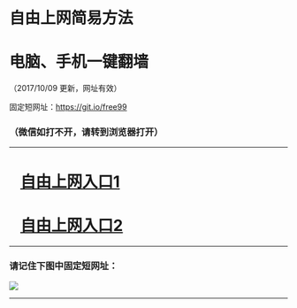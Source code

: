 ﻿# 自由上网简易方法

# 电脑、手机一键翻墙

（2017/10/09 更新，网址有效）

固定短网址：https://git.io/free99

### （微信如打不开，请转到浏览器打开）


***





# &nbsp;&nbsp; <a href="http://ft1543618406.fwq-tz-1001.info/fwqtz01.html?t=100900128630 " target="_blank">自由上网入口1</a>
# &nbsp;&nbsp; <a href="http://ft2061010751.fwq-tz-1002.info/fwqtz02.html?t=100900120451 " target="_blank">自由上网入口2</a>
***

### 请记住下图中固定短网址：

<img src="https://s3-us-west-2.amazonaws.com/fwq-1001/yjfq-20170905okok.png" /> 


***


